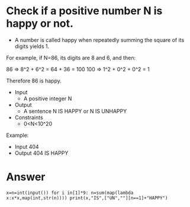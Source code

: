 # Check if a positive number N is happy or not.

- A number is called happy when repeatedly summing the square of its digits yields 1.

For example, if N=86, its digits are 8 and 6, and then:

86 => 8^2 + 6^2 = 64 + 36 = 100
100 => 1^2 + 0^2 + 0^2 = 1

Therefore 86 is happy.

- Input
  - A positive integer N
- Output
  - A sentence N IS HAPPY or N IS UNHAPPY
- Constraints
  - 0<N<10^20

Example:
- Input
  404
- Output
  404 IS HAPPY
  
# Answer

`x=n=int(input())
for i in[1]*9:
 n=sum(map(lambda x:x*x,map(int,str(n))))
print(x,"IS",["UN",""][n==1]+"HAPPY")`
